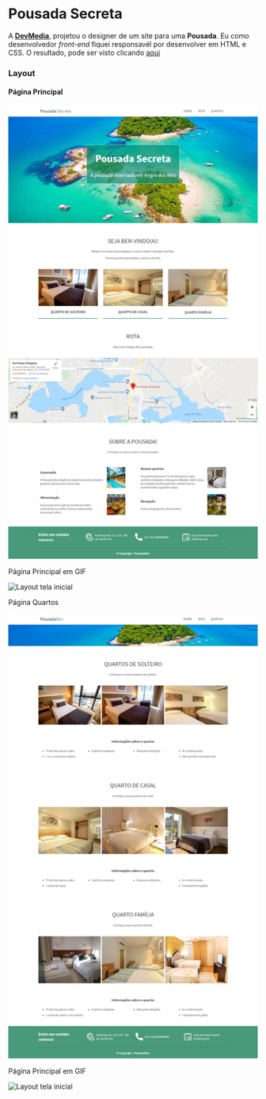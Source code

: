 # Pousada Secreta

A **[DevMedia](https://www.devmedia.com.br/)**, projetou o designer de um site para uma **Pousada**. Eu como desenvolvedor _front-end_ fiquei responsavél por desenvolver em HTML e CSS. O resultado, pode ser visto clicando [aqui](https://wesleyaguiarlopes.github.io/pousada-secreta-devmedia/)

### Layout

#### Página Principal

![Layout tela inicial](assets/layout/layout-pagina-principal-estilizada.jpeg)

Página Principal em GIF

![Layout tela inicial](assets/layout/projeto-finalizado.gif)

Página Quartos

![Layout tela inicial](assets/layout/layout-pagina-quartos-estilizada.jpeg)

Página Principal em GIF

![Layout tela inicial](assets/layout/pagina-quartos-finalizada.gif)